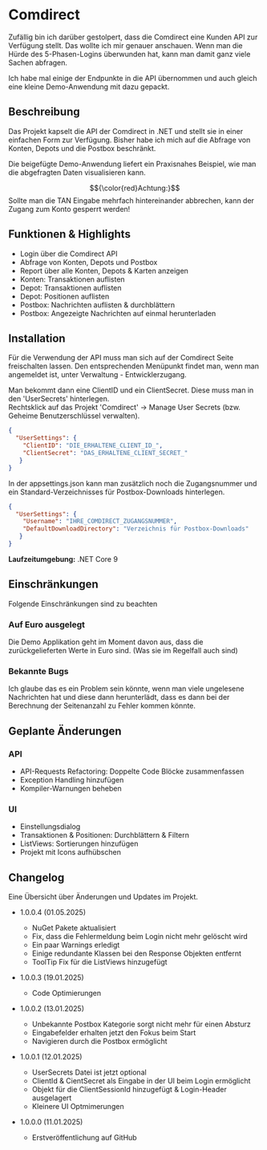 # Comdirect

Zufällig bin ich darüber gestolpert, dass die Comdirect eine Kunden API zur Verfügung stellt. 
Das wollte ich mir genauer anschauen. Wenn man die Hürde des 5-Phasen-Logins überwunden hat, kann
man damit ganz viele Sachen abfragen.  
  
Ich habe mal einige der Endpunkte in die API übernommen und auch gleich eine kleine Demo-Anwendung mit dazu gepackt.

## Beschreibung
Das Projekt kapselt die API der Comdirect in .NET und stellt sie in einer einfachen Form zur Verfügung.
Bisher habe ich mich auf die Abfrage von Konten, Depots und die Postbox beschränkt.  
  
Die beigefügte Demo-Anwendung liefert ein Praxisnahes Beispiel, wie man die abgefragten Daten visualisieren kann.

$${\color{red}Achtung:}$$  Sollte man die TAN Eingabe mehrfach hintereinander abbrechen, kann der Zugang zum Konto gesperrt werden!

## Funktionen & Highlights
- Login über die Comdirect API
- Abfrage von Konten, Depots und Postbox
- Report über alle Konten, Depots & Karten anzeigen
- Konten: Transaktionen auflisten
- Depot: Transaktionen auflisten
- Depot: Positionen auflisten
- Postbox: Nachrichten auflisten & durchblättern
- Postbox: Angezeigte Nachrichten auf einmal herunterladen

## Installation

Für die Verwendung der API muss man sich auf der Comdirect Seite freischalten lassen. 
Den entsprechenden Menüpunkt findet man, wenn man angemeldet ist, unter Verwaltung - Entwicklerzugang.  
  
Man bekommt dann eine ClientID und ein ClientSecret. Diese muss man in den 'UserSecrets' hinterlegen.  
Rechtsklick auf das Projekt 'Comdirect' -> Manage User Secrets (bzw. Geheime Benutzerschlüssel verwalten).  
```json
{
  "UserSettings": {
	"ClientID": "DIE_ERHALTENE_CLIENT_ID_",
	"ClientSecret": "DAS_ERHALTENE_CLIENT_SECRET_"
   }
}
```

In der appsettings.json kann man zusätzlich noch die Zugangsnummer und ein 
Standard-Verzeichnisses für Postbox-Downloads hinterlegen.
```json
{
  "UserSettings": {
	"Username": "IHRE_COMDIRECT_ZUGANGSNUMMER",
	"DefaultDownloadDirectory": "Verzeichnis für Postbox-Downloads"
   }
}
```

**Laufzeitumgebung:** .NET Core 9

## Einschränkungen

Folgende Einschränkungen sind zu beachten

### Auf Euro ausgelegt

Die Demo Applikation geht im Moment davon aus, dass die zurückgelieferten Werte in Euro sind. (Was sie im Regelfall auch sind)

### Bekannte Bugs

Ich glaube das es ein Problem sein könnte, wenn man viele ungelesene Nachrichten hat und diese dann herunterlädt, dass
es dann bei der Berechnung der Seitenanzahl zu Fehler kommen könnte.

## Geplante Änderungen

### API
- API-Requests Refactoring: Doppelte Code Blöcke zusammenfassen
- Exception Handling hinzufügen
- Kompiler-Warnungen beheben

### UI
- Einstellungsdialog
- Transaktionen & Positionen: Durchblättern & Filtern
- ListViews: Sortierungen hinzufügen
- Projekt mit Icons aufhübschen

## Changelog

Eine Übersicht über Änderungen und Updates im Projekt.

- 1.0.0.4 (01.05.2025)
  - NuGet Pakete aktualisiert
  - Fix, dass die Fehlermeldung beim Login nicht mehr gelöscht wird
  - Ein paar Warnings erledigt
  - Einige redundante Klassen bei den Response Objekten entfernt
  - ToolTip Fix für die ListViews hinzugefügt

- 1.0.0.3 (19.01.2025)
  - Code Optimierungen

- 1.0.0.2 (13.01.2025)
  - Unbekannte Postbox Kategorie sorgt nicht mehr für einen Absturz
  - Eingabefelder erhalten jetzt den Fokus beim Start
  - Navigieren durch die Postbox ermöglicht

- 1.0.0.1 (12.01.2025)
  - UserSecrets Datei ist jetzt optional
  - ClientId & CientSecret als Eingabe in der UI beim Login ermöglicht
  - Objekt für die ClientSessionId hinzugefügt & Login-Header ausgelagert
  - Kleinere UI Optmimerungen

- 1.0.0.0 (11.01.2025)
  - Erstveröffentlichung auf GitHub